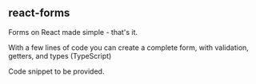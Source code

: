 ## react-forms
Forms on React made simple - that's it.

With a few lines of code you can create a complete form, with validation, getters, and types (TypeScript)

Code snippet to be provided.